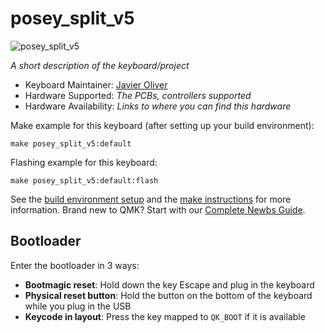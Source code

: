 # posey_split_v5

![posey_split_v5](https://i.imgur.com/g3yf6al.png)

*A short description of the keyboard/project*

* Keyboard Maintainer: [Javier Oliver](https://github.com/joliverMI)
* Hardware Supported: *The PCBs, controllers supported*
* Hardware Availability: *Links to where you can find this hardware*

Make example for this keyboard (after setting up your build environment):

    make posey_split_v5:default

Flashing example for this keyboard:

    make posey_split_v5:default:flash

See the [build environment setup](https://docs.qmk.fm/#/getting_started_build_tools) and the [make instructions](https://docs.qmk.fm/#/getting_started_make_guide) for more information. Brand new to QMK? Start with our [Complete Newbs Guide](https://docs.qmk.fm/#/newbs).

## Bootloader

Enter the bootloader in 3 ways:

* **Bootmagic reset**: Hold down the key Escape and plug in the keyboard
* **Physical reset button**: Hold the button on the bottom of the keyboard while you plug in the USB
* **Keycode in layout**: Press the key mapped to `QK_BOOT` if it is available
